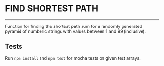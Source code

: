 # FIND SHORTEST PATH
-------------------

Function for finding the shortest path sum for a randomly generated pyramid of numberic strings with values between 1 and 99 (inclusive).

## Tests
Run `npm install` and `npm test` for mocha tests on given test arrays.
